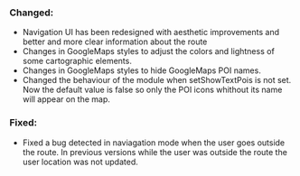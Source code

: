 
### Changed:
* Navigation UI has been redesigned with aesthetic improvements and better and more clear information about the route
* Changes in GoogleMaps styles to adjust the colors and lightness of some cartographic elements.
* Changes in GoogleMaps styles to hide GoogleMaps POI names.
* Changed the behaviour of the module when setShowTextPois is not set. Now the default value is false so only the POI icons whithout its name will appear on the map.

### Fixed:
* Fixed a bug detected in naviagation mode when the user goes outside the route. In previous versions while the user 
was outside the route the user location was not updated.
